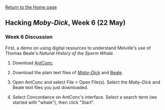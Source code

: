 [Return to the Home page](index.md)

## Hacking *Moby-Dick*, Week 6 (22 May)

### Week 6 Discussion

First, a demo on using digital resources to understand Melville's use of Thomas Beale's *Natural History of the Sperm Whale*.

1. Download [AntConc](http://www.laurenceanthony.net/software/antconc/).

2. Download the plain text files of [*Moby-Dick*](moby-dick.txt) and [Beale](beale-natural-history-sperm-whale.txt).

3. Open AntConc and select File > Open File(s). Select the *Moby-Dick* and Beale text files you just downloaded.

4. Select Concordance on AntConc's interface. Select a search term (we started with "whale"), then click "Start".
